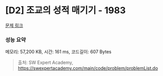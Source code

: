 # [D2] 조교의 성적 매기기 - 1983 

[문제 링크](https://swexpertacademy.com/main/code/problem/problemDetail.do?contestProbId=AV5PwGK6AcIDFAUq) 

### 성능 요약

메모리: 57,200 KB, 시간: 161 ms, 코드길이: 607 Bytes



> 출처: SW Expert Academy, https://swexpertacademy.com/main/code/problem/problemList.do
